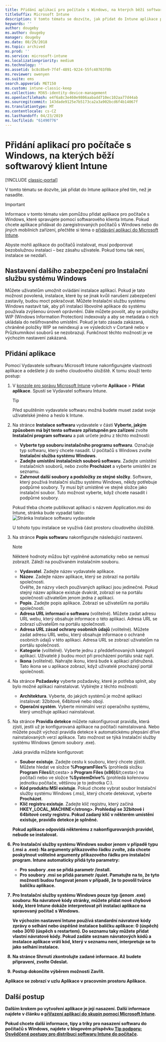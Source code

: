 ```yaml
---
title: Přidání aplikací pro počítače s Windows, na kterých běží softwarový klient Intune
titleSuffix: Microsoft Intune
description: V tomto tématu se dozvíte, jak přidat do Intune aplikace pro počítače s Windows před tím, než je nasadíte.
keywords: ''
author: dougeby
ms.author: dougeby
manager: dougeby
ms.date: 08/29/2018
ms.topic: archived
ms.prod: ''
ms.service: microsoft-intune
ms.localizationpriority: medium
ms.technology: ''
ms.assetid: bc8c8be9-7f4f-4891-9224-55fc40703f0b
ms.reviewer: owenyen
ms.suite: ems
search.appverid: MET150
ms.custom: intune-classic-keep
ms.collection: M365-identity-device-management
ms.openlocfilehash: e4f6a8c3e460e9806aabadd710ec102aa77d44ab
ms.sourcegitcommit: 143dade9125e7b5173ca2a3a902bcd6f4b14067f
ms.translationtype: MT
ms.contentlocale: cs-CZ
ms.lasthandoff: 04/23/2019
ms.locfileid: "61490776"
---
```

# <a name="add-apps-for-windows-pcs-that-run-the-intune-software-client"></a>Přidání aplikací pro počítače s Windows, na kterých běží softwarový klient Intune

[!INCLUDE [classic-portal](includes/classic-portal.md)]

V tomto tématu se dozvíte, jak přidat do Intune aplikace před tím, než je nasadíte.

> [!IMPORTANT]
> Informace v tomto tématu vám pomůžou přidat aplikace pro počítače s Windows, které spravujete pomocí softwarového klienta Intune. Pokud chcete aplikace přidávat do zaregistrovaných počítačů s Windows nebo do jiných mobilních zařízení, přečtěte si téma o [přidávání aplikací do Microsoft Intune](apps-add.md).

Abyste mohli aplikace do počítačů instalovat, musí podporovat bezobslužnou instalaci – bez zásahu uživatele. Pokud tomu tak není, instalace se nezdaří.

## <a name="additional-security-settings-for-windows-installer"></a>Nastavení dalšího zabezpečení pro Instalační službu systému Windows
Můžete uživatelům umožnit ovládání instalace aplikací. Pokud je tato možnost povolená, instalace, které by se jinak kvůli narušení zabezpečení zastavily, budou moct pokračovat. Můžete Instalační službu systému Windows nastavit tak, aby při instalaci libovolné aplikace do systému používala zvýšenou úroveň oprávnění. Dále můžete povolit, aby se položky WIP (Windows Information Protection) indexovaly a aby se metadata o nich ukládala do nešifrovaného umístění. Pokud je tato zásada zakázaná, chráněné položky WIP se neindexují a ve výsledcích v Cortaně nebo v Průzkumníkovi souborů se nezobrazují. Funkčnost těchto možností je ve výchozím nastavení zakázaná. 

## <a name="add-the-app"></a>Přidání aplikace
Pomocí Vydavatele softwaru Microsoft Intune nakonfigurujete vlastnosti aplikace a odešlete ji do svého cloudového úložiště. K tomu slouží tento postup:

1. V [konzole pro správu Microsoft Intune](https://manage.microsoft.com) vyberte **Aplikace** &gt; **Přidat aplikace**. Spustí se Vydavatel softwaru Intune.

   > [!TIP]
   > Před spuštěním vydavatele softwaru možná budete muset zadat svoje uživatelské jméno a heslo k Intune.

2. Na stránce **Instalace softwaru** vydavatele v části **Vyberte, jakým způsobem má být tento software zpřístupněn pro zařízení** zvolte **Instalační program softwaru** a pak určete jednu z těchto možností:

   - **Vyberte typ souboru instalačního programu softwaru**. Označuje typ softwaru, který chcete nasadit. U počítačů s Windows zvolte **Instalační služba systému Windows**.
   - **Zadejte umístění instalačních souborů softwaru**. Zadejte umístění instalačních souborů, nebo zvolte **Procházet** a vyberte umístění ze seznamu.
   - **Zahrnout další soubory a podsložky ze stejné složky**. Software, který používá Instalační službu systému Windows, někdy potřebuje podpůrné soubory. Ty musí být umístěné ve stejné složce jako instalační soubor. Tuto možnost vyberte, když chcete nasadit i podpůrné soubory.

   Pokud třeba chcete publikovat aplikaci s názvem Application.msi do Intune, stránka bude vypadat takto: ![Stránka Instalace softwaru vydavatele](media/publisher-for-pc.png)

   U tohoto typu instalace se využívá část prostoru cloudového úložiště.

3. Na stránce **Popis softwaru** nakonfigurujte následující nastavení.

   > [!NOTE]
   > Některé hodnoty můžou být vyplněné automaticky nebo se nemusí zobrazit. Záleží na používaném instalačním souboru.

   - **Vydavatel**. Zadejte název vydavatele aplikace.
   - **Název**. Zadejte název aplikace, který se zobrazí na portálu společnosti.<br />Ověřte, že názvy všech používaných aplikací jsou jedinečné. Pokud stejný název aplikace existuje dvakrát, zobrazí se na portálu společnosti uživatelům jenom jedna z aplikací.
   - **Popis**. Zadejte popis aplikace. Zobrazí se uživatelům na portálu společnosti.
   - **Adresa URL informací o softwaru** (volitelné). Můžete zadat adresu URL webu, který obsahuje informace o této aplikaci. Adresa URL se zobrazí uživatelům na portálu společnosti.
   - **Adresa URL zásad ochrany osobních údajů** (volitelné). Můžete zadat adresu URL webu, který obsahuje informace o ochraně osobních údajů v této aplikaci. Adresa URL se zobrazí uživatelům na portálu společnosti.
   - **Kategorie** (volitelné). Vyberte jednu z předdefinovaných kategorií aplikací. Uživatelé ji budou moct při procházení portálu snáz najít.
   - **Ikona** (volitelné). Nahrajte ikonu, která bude k aplikaci přidružená. Tato ikona se u aplikace zobrazí, když uživatelé procházejí portál společnosti.

4. Na stránce **Požadavky** vyberte požadavky, které je potřeba splnit, aby bylo možné aplikaci nainstalovat. Vybírejte z těchto možností:

   - **Architektura**. Vyberte, do jakých systémů je možné aplikaci instalovat: 32bitové, 64bitové nebo obojí.
   - **Operační systém**. Vyberte minimální verzi operačního systému, který umožňuje aplikaci nainstalovat.

5. Na stránce **Pravidla detekce** můžete nakonfigurovat pravidla, která zjistí, jestli už je konfigurovaná aplikace na počítači nainstalovaná. Nebo můžete použít výchozí pravidla detekce k automatickému přepsání dříve nainstalovaných verzí aplikace. Tato možnost se týká Instalační služby systému Windows (jenom soubory .exe).

   Jaká pravidla můžete konfigurovat:
   - **Soubor existuje**. Zadejte cestu k souboru, který chcete zjistit. Můžete hledat ve složce **%ProgramFiles%** (prohledá složku **Program Files**\&lt;cesta&gt; a **Program Files (x86)**\&lt;cesta&gt;) na počítači nebo ve složce **%SystemDrive%** (prohledá kořenovou jednotku počítače, většinou je to jednotka C:).
   - **Kód produktu MSI existuje**. Pokud chcete vybrat soubor Instalační služby systému Windows (.msi), který chcete detekovat, vyberte **Procházet**.
   - <strong>Klíč registru existuje</strong>. Zadejte klíč registru, který začíná <strong>HKEY_LOCAL_MACHINE\</strong>. Prohledají se 32bitové i 64bitové cesty registru. Pokud zadaný klíč v některém umístění existuje, pravidlo detekce je splněné.

   Pokud aplikace odpovídá některému z nakonfigurovaných pravidel, nebude se instalovat.

6. Pro **Instalační služby systému Windows** soubor jenom v případě typu (.msi a .exe): Na **argumenty příkazového řádku** zvolte, zda chcete poskytnout volitelné argumenty příkazového řádku pro instalační program.
   Intune automaticky přidá tyto parametry:
   - Pro soubory .exe se přidá parametr **/install**.
   - Pro soubory .msi se přidá parametr **/quiet**.
   Pamatujte na to, že tyto možnosti budou fungovat jenom v případě, že to povolil tvůrce balíčku aplikace.

7. Pro **Instalační služby systému Windows** pouze typ (jenom .exe) souboru: Na **návratové kódy** stránky, můžete přidat nové chybové kódy, které Intune dokáže interpretovat při instalaci aplikace na spravovaný počítač s Windows.

   Ve výchozím nastavení Intune používá standardní návratové kódy zprávy o selhání nebo úspěšné instalace balíčku aplikace: **0** (úspěch) nebo **3010** (úspěch s restartem). Do seznamu taky můžete přidat vlastní návratové kódy. Pokud zadáte seznam návratových kódů a instalace aplikace vrátí kód, který v seznamu není, interpretuje se to jako selhání instalace.

8. Na stránce **Shrnutí** zkontrolujte zadané informace. Až budete připravení, zvolte **Odeslat**.

9. Postup dokončíte výběrem možnosti **Zavřít**.

Aplikace se zobrazí v uzlu **Aplikace** v pracovním prostoru **Aplikace**.

## <a name="next-steps"></a>Další postup

Dalším krokem po vytvoření aplikace je její nasazení. Další informace najdete v článku o [přiřazení aplikací do skupin pomocí Microsoft Intune](apps-deploy.md).

Pokud chcete další informace, tipy a triky pro nasazení softwaru do počítačů s Windows, najdete v blogovém příspěvku [Tip podporu: Osvědčené postupy pro distribuci softwaru Intune do počítače](https://blogs.technet.microsoft.com/intunesupport/2016/06/13/support-tip-best-practices-for-intune-software-distribution-to-pcs/).
